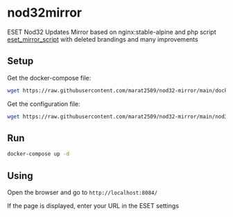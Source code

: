 # nod32mirror

ESET Nod32 Updates Mirror based on nginx:stable-alpine and php script [eset_mirror_script](https://github.com/Kingston-kms/eset_mirror_script) with deleted brandings and many improvements

## Setup

Get the docker-compose file:

```sh
wget https://raw.githubusercontent.com/marat2509/nod32-mirror/main/docker-compose.yml
```

Get the configuration file:

```sh
wget https://raw.githubusercontent.com/marat2509/nod32-mirror/main/nod32ms.conf
```

## Run

```sh
docker-compose up -d
```

## Using

Open the browser and go to `http://localhost:8084/`

If the page is displayed, enter your URL in the ESET settings
